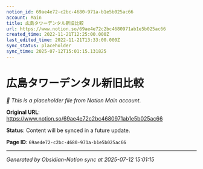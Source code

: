 ```yaml
---
notion_id: 69ae4e72-c2bc-4680-971a-b1e5b025ac66
account: Main
title: 広島タワーデンタル新旧比較
url: https://www.notion.so/69ae4e72c2bc4680971ab1e5b025ac66
created_time: 2022-11-21T12:25:00.000Z
last_edited_time: 2022-11-21T13:33:00.000Z
sync_status: placeholder
sync_time: 2025-07-12T15:01:15.131825
---
```


# 広島タワーデンタル新旧比較

*🔄 This is a placeholder file from Notion Main account.*

**Original URL**: https://www.notion.so/69ae4e72c2bc4680971ab1e5b025ac66

**Status**: Content will be synced in a future update.

**Page ID**: `69ae4e72-c2bc-4680-971a-b1e5b025ac66`

---

*Generated by Obsidian-Notion sync at 2025-07-12 15:01:15*
